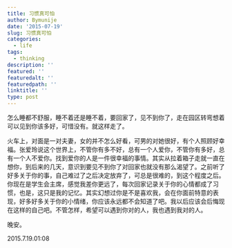 ```yaml
---
title: 习惯真可怕
author: Bymunije
date: '2015-07-19'
slug: 习惯真可怕
categories:
  - life
tags:
  - thinking
description: ''
featured: ''
featuredalt: ''
featuredpath: ''
linktitle: ''
type: post
---
```

怎么睡都不舒服，睡不着还是睡不着，要回家了，见不到你了，走在园区转弯想着可以见到你该多好，可惜没有。就这样走了。

  火车上，对面是一对夫妻，女的并不怎么好看，可男的对她很好，有个人照顾好幸福。张爱玲说这个世界上，不管你有多不好，总有一个人爱你，不管你有多好，总有一个人不爱你。找到爱你的人是一件很幸福的事情。其实从拉着箱子走就一直在想你，到后来的几天，意识到要见不到你了对回家也就没有那么渴望了。之前听了好多关于你的事，自己难过了之后决定放弃了，可总是很难的，到这个程度之后。你现在是学生会主席，感觉我差你更远了，每次回家记录关于你的心情都成了习惯，也是，这只是我的记忆。其实幻想过你是不是喜欢我，会在你面前特意的表现，好多好多关于你的小情绪，你应该永远都不会知道了吧。我以后应该会后悔现在这样的自己吧。不管怎样，希望可以遇到你对的人，我也遇到我对的人。

  晚安。

  2015.7.19.01:08